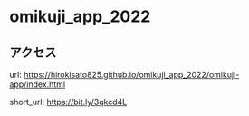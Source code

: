 # omikuji_app_2022

## アクセス
url: https://hirokisato825.github.io/omikuji_app_2022/omikuji-app/index.html
  
short_url: https://bit.ly/3qkcd4L
